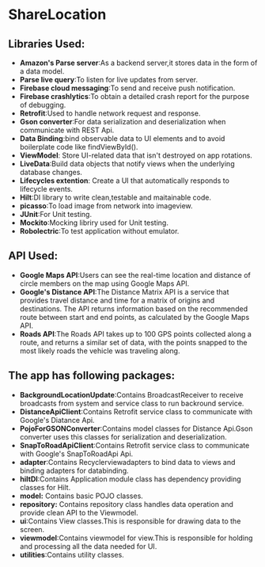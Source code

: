 # ShareLocation

## Libraries Used:

* **Amazon's Parse server**:As a backend server,it stores data in the form of a data model.
* **Parse live query**:To listen for live updates from server.
* **Firebase cloud messaging**:To send and receive push notification.
* **Firebase crashlytics**:To obtain a detailed crash report for the purpose of debugging.
* **Retrofit**:Used to handle network request and response.
* **Gson converter**:For data serialization and deserialization when communicate with REST Api.
* **Data Binding**:bind observable data to UI elements and to avoid boilerplate code like findViewById().
* **ViewModel**: Store UI-related data that isn't destroyed on app rotations.
* **LiveData**:Build data objects that notify views when the underlying database changes.
* **Lifecycles extention**: Create a UI that automatically responds to lifecycle events.
* **Hilt**:DI library to write clean,testable and maitainable code.
* **picasso**:To load image from network into imageview.
* **JUnit**:For Unit testing.
* **Mockito**:Mocking libriry used for Unit testing.
* **Robolectric**:To test application without emulator.

## API Used:
* **Google Maps API**:Users can see the real-time location and distance of circle members on the map using Google Maps API.
* **Google's Distance API**:The Distance Matrix API is a service that provides travel distance and time for a matrix of origins and destinations. The API returns information based on the recommended route between start and end points, as calculated by the Google Maps API.
* **Roads API**:The Roads API takes up to 100 GPS points collected along a route, and returns a similar set of data, with the points snapped to the most likely roads the vehicle was traveling along. 



## The app has following packages:
* **BackgroundLocationUpdate**:Contains BroadcastReceiver to receive broadcasts from system and service class to run backround service.
* **DistanceApiClient**:Contains Retrofit service class to communicate with Google's Diatance Api.
* **PojoForGSONConverter**:Contains model classes for Distance Api.Gson converter uses this classes for serialization and deserialization.
* **SnapToRoadApiClient**:Contains Retrofit service class to communicate with Google's SnapToRoadApi Api.
* **adapter**:Contains Recyclerviewadapters to bind data to views and binding adapters for databinding.
* **hiltDI**:Contains Application module class has dependency providing classes for Hilt.
* **model:** Contains basic POJO classes.
* **repository:** Contains repository class handles data operation and provide clean API to the Viewmodel.
* **ui**:Contains View classes.This is responsible for drawing data to the screen.   
* **viewmodel**:Contains viewmodel for view.This is responsible for holding and processing all the data needed for UI.
* **utilities**:Contains utility classes.
 
